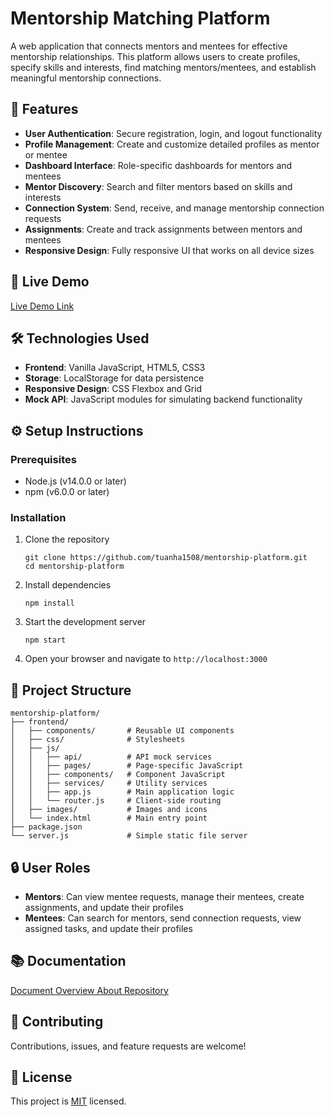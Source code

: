 # Mentorship Matching Platform

A web application that connects mentors and mentees for effective mentorship relationships. This platform allows users to create profiles, specify skills and interests, find matching mentors/mentees, and establish meaningful mentorship connections.

## 🌟 Features

- **User Authentication**: Secure registration, login, and logout functionality
- **Profile Management**: Create and customize detailed profiles as mentor or mentee
- **Dashboard Interface**: Role-specific dashboards for mentors and mentees
- **Mentor Discovery**: Search and filter mentors based on skills and interests
- **Connection System**: Send, receive, and manage mentorship connection requests
- **Assignments**: Create and track assignments between mentors and mentees
- **Responsive Design**: Fully responsive UI that works on all device sizes

## 🚀 Live Demo

[Live Demo Link](https://mentorship-platform-sage.vercel.app)

## 🛠️ Technologies Used

- **Frontend**: Vanilla JavaScript, HTML5, CSS3
- **Storage**: LocalStorage for data persistence
- **Responsive Design**: CSS Flexbox and Grid
- **Mock API**: JavaScript modules for simulating backend functionality

## ⚙️ Setup Instructions

### Prerequisites
- Node.js (v14.0.0 or later)
- npm (v6.0.0 or later)

### Installation

1. Clone the repository
   ```
   git clone https://github.com/tuanha1508/mentorship-platform.git
   cd mentorship-platform
   ```

2. Install dependencies
   ```
   npm install
   ```

3. Start the development server
   ```
   npm start
   ```

4. Open your browser and navigate to `http://localhost:3000`

## 🧭 Project Structure

```
mentorship-platform/
├── frontend/
│   ├── components/       # Reusable UI components
│   ├── css/              # Stylesheets
│   ├── js/
│   │   ├── api/          # API mock services
│   │   ├── pages/        # Page-specific JavaScript
│   │   ├── components/   # Component JavaScript
│   │   ├── services/     # Utility services
│   │   ├── app.js        # Main application logic
│   │   └── router.js     # Client-side routing
│   ├── images/           # Images and icons
│   └── index.html        # Main entry point
├── package.json
└── server.js             # Simple static file server
```

## 🔒 User Roles

- **Mentors**: Can view mentee requests, manage their mentees, create assignments, and update their profiles
- **Mentees**: Can search for mentors, send connection requests, view assigned tasks, and update their profiles

## 📚 Documentation

[Document Overview About Repository](https://deepwiki.com/tuanha1508/mentorship-platform/1-overview)

## 🤝 Contributing

Contributions, issues, and feature requests are welcome!

## 📝 License

This project is [MIT](LICENSE) licensed.
